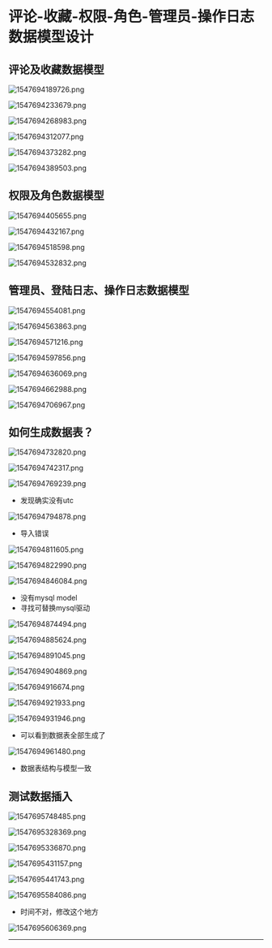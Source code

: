 # 评论-收藏-权限-角色-管理员-操作日志数据模型设计

## 评论及收藏数据模型

![1547694189726.png](image/1547694189726.png)

![1547694233679.png](image/1547694233679.png)

![1547694268983.png](image/1547694268983.png)

![1547694312077.png](image/1547694312077.png)

![1547694373282.png](image/1547694373282.png)

![1547694389503.png](image/1547694389503.png)

## 权限及角色数据模型

![1547694405655.png](image/1547694405655.png)

![1547694432167.png](image/1547694432167.png)

![1547694518598.png](image/1547694518598.png)

![1547694532832.png](image/1547694532832.png)


## 管理员、登陆日志、操作日志数据模型

![1547694554081.png](image/1547694554081.png)

![1547694563863.png](image/1547694563863.png)

![1547694571216.png](image/1547694571216.png)

![1547694597856.png](image/1547694597856.png)

![1547694636069.png](image/1547694636069.png)

![1547694662988.png](image/1547694662988.png)

![1547694706967.png](image/1547694706967.png)

## 如何生成数据表？

![1547694732820.png](image/1547694732820.png)

![1547694742317.png](image/1547694742317.png)

![1547694769239.png](image/1547694769239.png)

* 发现确实没有utc

![1547694794878.png](image/1547694794878.png)

* 导入错误

![1547694811605.png](image/1547694811605.png)

![1547694822990.png](image/1547694822990.png)

![1547694846084.png](image/1547694846084.png)

* 没有mysql model
* 寻找可替换mysql驱动

![1547694874494.png](image/1547694874494.png)

![1547694885624.png](image/1547694885624.png)

![1547694891045.png](image/1547694891045.png)

![1547694904869.png](image/1547694904869.png)

![1547694916674.png](image/1547694916674.png)

![1547694921933.png](image/1547694921933.png)

![1547694931946.png](image/1547694931946.png)

* 可以看到数据表全部生成了

![1547694961480.png](image/1547694961480.png)

* 数据表结构与模型一致

## 测试数据插入

![1547695748485.png](image/1547695748485.png)

![1547695328369.png](image/1547695328369.png)

![1547695336870.png](image/1547695336870.png)

![1547695431157.png](image/1547695431157.png)

![1547695441743.png](image/1547695441743.png)


![1547695584086.png](image/1547695584086.png)

* 时间不对，修改这个地方

![1547695606369.png](image/1547695606369.png)
















---

